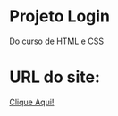 # Projeto Login
  <p>Do curso de HTML e CSS</p>

# URL do site:
<a href="https://arthurferreira-dev.github.io/Projeto-Login/" target="_blank">Clique Aqui!</a>
